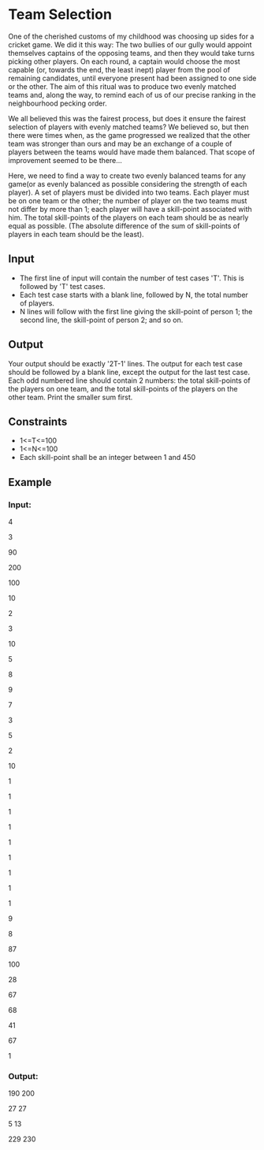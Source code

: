 # Team Selection

One of the cherished customs of my childhood was choosing up sides for a cricket game. 
We did it this way: The two bullies of our gully would appoint themselves captains of the opposing teams, and then they would take turns picking other players. 
On each round, a captain would choose the most capable (or, towards the end, the least inept) player from the pool of 
remaining candidates, until everyone present had been assigned to one side or the other. 
The aim of this ritual was to produce two evenly matched teams and, along the way, to remind each of us of our precise ranking in the neighbourhood pecking order.

We all believed this was the fairest process, but does it ensure the fairest selection of players with evenly matched teams? 
We believed so, but then there were times when, as the game progressed we realized that the other team was 
stronger than ours and may be an exchange of a couple of players between the teams would have made them balanced. 
That scope of improvement seemed to be there...

Here, we need to find a way to create two evenly balanced teams for any game(or as evenly balanced as possible considering the strength of each player). 
A set of players must be divided into two teams. 
Each player must be on one team or the other; the number of player on the two teams must not differ by more than 1; each player will have a 
skill-point associated with him. 
The total skill-points of the players on each team should be as nearly equal as possible.
(The absolute difference of the sum of skill-points of players in each team should be the least).

## Input

- The first line of input will contain the number of test cases 'T'. This is followed by 'T' test cases. 
- Each test case starts with a blank line, followed by N, the total number of players. 
- N lines will follow with the first line giving the skill-point of person 1; 
the second line, the skill-point of person 2; and so on. 

## Output

Your output should be exactly '2T-1' lines. 
The output for each test case should be followed by a blank line, except the output for the last test case. 
Each odd numbered line should contain 2 numbers: the total skill-points of the players on one team, and the total skill-points of the players on the other team. 
Print the smaller sum first.

## Constraints

- 1<=T<=100
- 1<=N<=100
- Each skill-point shall be an integer between 1 and 450

## Example

### Input:

4

3

90

200

100

10

2

3

10

5

8

9

7

3

5

2

10

1

1

1

1

1

1

1

1

1

9

8

87

100

28

67

68

41

67

1

### Output:

190 200

27 27

5 13

229 230
